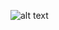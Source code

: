 ![alt text](http://urhttps://github.com/yenniferTobon/chat-telegram-Nodejs-express-/blob/master/Image/imagenEstructuraProyecto.pngl/to/img.png)